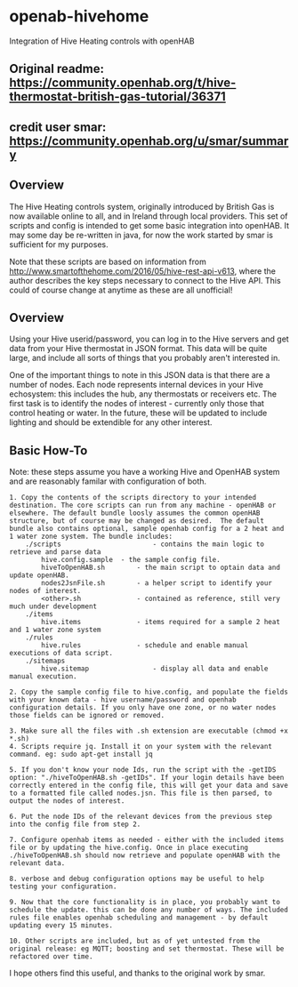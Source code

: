 # openab-hivehome
Integration of Hive Heating controls with openHAB

## Original readme: https://community.openhab.org/t/hive-thermostat-british-gas-tutorial/36371
## credit user smar: https://community.openhab.org/u/smar/summary

Overview
--------
The Hive Heating controls system, originally introduced by British Gas is now available online to all, and in Ireland through local providers. This set of scripts and config is intended to get some basic integration into openHAB. It may some day be re-written in java, for now the work started by smar is sufficient for my purposes.

Note that these scripts are based on information from http://www.smartofthehome.com/2016/05/hive-rest-api-v613, where the author describes the key steps necessary to connect to the Hive API. This could of course change at anytime as these are all unofficial!

Overview
--------
Using your Hive userid/password, you can log in to the Hive servers and get data from your Hive thermostat in JSON format. This data will be quite large, and include all sorts of things that you probably aren't interested in.

One of the important things to note in this JSON data is that there are a number of nodes. Each node represents internal devices in your Hive echosystem: this includes the hub, any thermostats or receivers etc. The first task is to identify the nodes of interest - currently only those that control heating or water. In the future, these will be updated to include lighting and should be extendible for any other interest.

Basic How-To
------------
Note: these steps assume you have a working Hive and OpenHAB system and are reasonably familar with configuration of both.
	
	1. Copy the contents of the scripts directory to your intended destination. The core scripts can run from any machine - openHAB or elsewhere. The default bundle loosly assumes the common openHAB structure, but of course may be changed as desired.  The default bundle also contains optional, sample openhab config for a 2 heat and 1 water zone system. The bundle includes: 
		./scripts						- contains the main logic to retrieve and parse data
			hive.config.sample 	- the sample config file.
			hiveToOpenHAB.sh		- the main script to optain data and update openHAB.
			nodes2JsnFile.sh		- a helper script to identify your nodes of interest.
			<other>.sh				- contained as reference, still very much under development
		./items
			hive.items				- items required for a sample 2 heat and 1 water zone system
		./rules
			hive.rules				- schedule and enable manual executions of data script.
		./sitemaps
			hive.sitemap				- display all data and enable manual execution.
	 
	2. Copy the sample config file to hive.config, and populate the fields with your known data - hive username/password and openhab configuration details. If you only have one zone, or no water nodes those fields can be ignored or removed.
	 
	3. Make sure all the files with .sh extension are executable (chmod +x *.sh)
	4. Scripts require jq. Install it on your system with the relevant command. eg: sudo apt-get install jq

	5. If you don't know your node Ids, run the script with the -getIDS option: "./hiveToOpenHAB.sh -getIDs". If your login details have been correctly entered in the config file, this will get your data and save to a formatted file called nodes.jsn. This file is then parsed, to output the nodes of interest. 
	
    6. Put the node IDs of the relevant devices from the previous step into the config file from step 2.

    7. Configure openhab items as needed - either with the included items file or by updating the hive.config. Once in place executing ./hiveToOpenHAB.sh should now retrieve and populate openHAB with the relevant data. 
    
    8. verbose and debug configuration options may be useful to help testing your configuration.
    
    9. Now that the core functionality is in place, you probably want to schedule the update. this can be done any number of ways. The included rules file enables openhab scheduling and management - by default updating every 15 minutes.
    
    10. Other scripts are included, but as of yet untested from the original release: eg MQTT; boosting and set thermostat. These will be refactored over time.

I hope others find this useful, and thanks to the original work by smar.